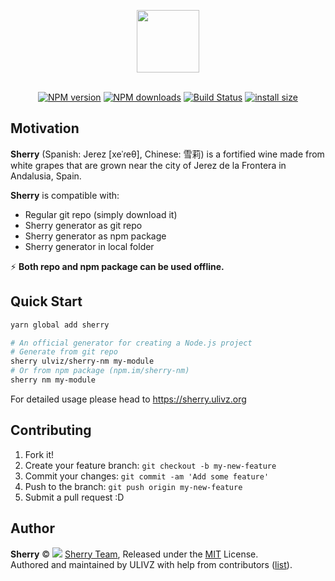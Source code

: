 <p align="center">
  <img width="100" src="https://raw.githubusercontent.com/sherry/sherry/master/.media/new-logo.png" alt="">
</p>

<p align="center">
<br>
<a href="https://npmjs.com/package/sherry"><img src="https://img.shields.io/npm/v/sherry.svg?style=flat" alt="NPM version"></a> <a href="https://npmjs.com/package/sherry"><img src="https://img.shields.io/npm/dm/sherry.svg?style=flat" alt="NPM downloads"></a> <a href="https://circleci.com/gh/ulivz/sherry"><img src="https://img.shields.io/circleci/project/ulivz/sherry/master.svg?style=flat" alt="Build Status"></a> <a href="https://packagephobia.now.sh/result?p=sherry"><img src="https://packagephobia.now.sh/badge?p=sherry" alt="install size"></a>
</p>

## Motivation

**Sherry** (Spanish: Jerez \[xeˈɾeθ\], Chinese: 雪莉) is a fortified wine made from white grapes that are grown near the city of Jerez de la Frontera in Andalusia, Spain.

**Sherry** is compatible with:

- Regular git repo (simply download it)
- Sherry generator as git repo
- Sherry generator as npm package
- Sherry generator in local folder

⚡ ️**Both repo and npm package can be used offline.**

## Quick Start

```bash
yarn global add sherry

# An official generator for creating a Node.js project
# Generate from git repo
sherry ulviz/sherry-nm my-module
# Or from npm package (npm.im/sherry-nm)
sherry nm my-module
```

For detailed usage please head to https://sherry.ulivz.org

## Contributing

1. Fork it!
2. Create your feature branch: `git checkout -b my-new-feature`
3. Commit your changes: `git commit -am 'Add some feature'`
4. Push to the branch: `git push origin my-new-feature`
5. Submit a pull request :D

## Author

 **Sherry** © <img src="https://avatars2.githubusercontent.com/u/45230194?s=14"> [Sherry Team](https://github.com/sherry-lab), Released under the [MIT](./LICENSE) License.<br>
Authored and maintained by ULIVZ with help from contributors ([list](https://github.com/ulivz/sherry/contributors)).



